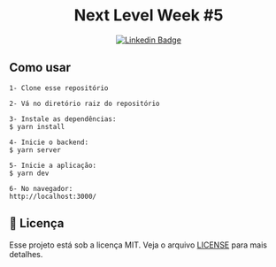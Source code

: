 <h1 align="center">Next Level Week #5</h1>

<div align="center">

[![Linkedin Badge](https://img.shields.io/badge/-Guilherme%20Sandi-292929?style=flat-square&logo=Linkedin&logoColor=white&link=https://www.linkedin.com/in/guilhermesandi/)](https://www.linkedin.com/in/guilhermesandi/)

</div>

## Como usar

```
1- Clone esse repositório

2- Vá no diretório raiz do repositório

3- Instale as dependências:
$ yarn install

4- Inicie o backend:
$ yarn server

5- Inicie a aplicação:
$ yarn dev

6- No navegador:
http://localhost:3000/
```

## :memo: Licença

Esse projeto está sob a licença MIT. Veja o arquivo [LICENSE](LICENSE) para mais detalhes.
